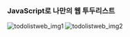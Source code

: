 ### JavaScript로 나만의 웹 투두리스트 

![todolistweb_img1](https://github.com/user-attachments/assets/6dab1e2f-e60e-44b9-8fe3-5999e28ff0c2)
![todolistweb_img2](https://github.com/user-attachments/assets/81044648-81f7-4f6e-907d-3a6efa4f8dad)
